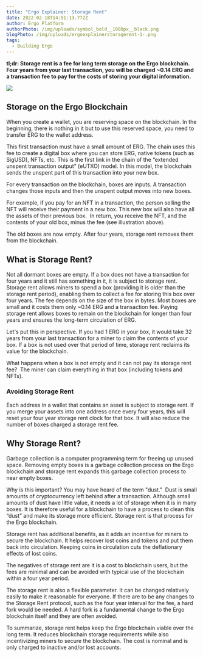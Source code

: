 ```yaml
---
title: "Ergo Explainer: Storage Rent"
date: 2022-02-18T14:51:13.772Z
author: Ergo Platform
authorPhoto: /img/uploads/symbol_bold__1080px__black.png
blogPhoto: /img/uploads/ergoexplainerstoragerent-1-.png
tags:
  - Building Ergo
---
```

<!--StartFragment-->

**tl;dr: Storage rent is a fee for long term storage on the Ergo blockchain. Four years from your last transaction, you will be charged ~0.14 ERG and a transaction fee to pay for the costs of storing your digital information.**  

![](/img/uploads/group-1.png)

## Storage on the Ergo Blockchain

When you create a wallet, you are reserving space on the blockchain. In the beginning, there is nothing in it but to use this reserved space, you need to transfer ERG to the wallet address. 

This first transaction must have a small amount of ERG. The chain uses this fee to create a digital box where you can store ERG, native tokens (such as SigUSD), NFTs, etc. This is the first link in the chain of the “extended unspent transaction output” (eUTXO) model. In this model, the blockchain sends the unspent part of this transaction into your new box. 

For every transaction on the blockchain, boxes are inputs. A transaction changes those inputs and then the unspent output moves into new boxes.

For example, if you pay for an NFT in a transaction, the person selling the NFT will receive their payment in a new box. This new box will also have all the assets of their previous box.  In return, you receive the NFT, and the contents of your old box, minus the fee (see illustration above). 

The old boxes are now empty. After four years, storage rent removes them from the blockchain.

## What is Storage Rent?

Not all dormant boxes are empty. If a box does not have a transaction for four years and it still has something in it, it is subject to storage rent. Storage rent allows miners to spend a box (providing it is older than the storage rent period), enabling them to collect a fee for storing this box over four years. The fee depends on the size of the box in bytes. Most boxes are small and it costs them only ~0.14 ERG and a transaction fee. Paying storage rent allows boxes to remain on the blockchain for longer than four years and ensures the long-term circulation of ERG.

Let's put this in perspective. If you had 1 ERG in your box, it would take 32 years from your last transaction for a miner to claim the contents of your box. If a box is not used over that period of time, storage rent reclaims its value for the blockchain.

What happens when a box is not empty and it can not pay its storage rent fee?  The miner can claim everything in that box (including tokens and NFTs).

### Avoiding Storage Rent

Each address in a wallet that contains an asset is subject to storage rent. If you merge your assets into one address once every four years, this will reset your four year storage rent clock for that box. It will also reduce the number of boxes charged a storage rent fee.  

## Why Storage Rent?

Garbage collection is a computer programming term for freeing up unused space. Removing empty boxes is a garbage collection process on the Ergo blockchain and storage rent expands this garbage collection process to near empty boxes.

Why is this important? You may have heard of the term "dust."  Dust is small amounts of cryptocurrency left behind after a transaction. Although small amounts of dust have little value, it needs a lot of storage when it is in many boxes. It is therefore useful for a blockchain to have a process to clean this “dust” and make its storage more efficient. Storage rent is that process for the Ergo blockchain. 

Storage rent has additional benefits, as it adds an incentive for miners to secure the blockchain. It helps recover lost coins and tokens and put them back into circulation. Keeping coins in circulation cuts the deflationary effects of lost coins.

The negatives of storage rent are it is a cost to blockchain users, but the fees are minimal and can be avoided with typical use of the blockchain within a four year period. 

The storage rent is also a flexible parameter. It can be changed relatively easily to make it reasonable for everyone. If there are to be any changes to the Storage Rent protocol, such as the four year interval for the fee, a hard fork would be needed. A hard fork is a fundamental change to the Ergo blockchain itself and they are often avoided.

To summarize, storage rent helps keep the Ergo blockchain viable over the long term. It reduces blockchain storage requirements while also incentivizing miners to secure the blockchain. The cost is nominal and is only charged to inactive and/or lost accounts.

<!--EndFragment-->